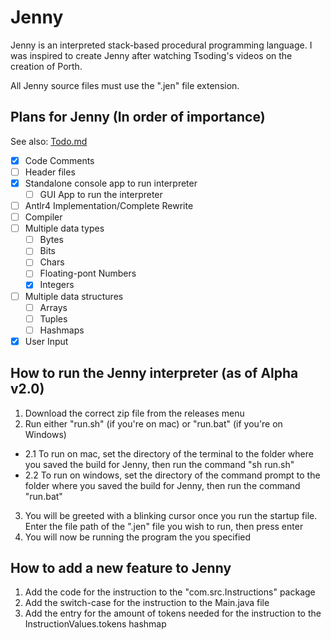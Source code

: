 # Jenny
Jenny is an interpreted stack-based procedural programming language.
I was inspired to create Jenny after watching Tsoding's videos on the creation of Porth.

All Jenny source files must use the ".jen" file extension.

## Plans for Jenny (In order of importance)
See also: [Todo.md](Todo.md)
- [X] Code Comments
- [ ] Header files
- [X] Standalone console app to run interpreter
  - [ ] GUI App to run the interpreter
- [ ] Antlr4 Implementation/Complete Rewrite
- [ ] Compiler
- [ ] Multiple data types
  - [ ] Bytes 
  - [ ] Bits
  - [ ] Chars
  - [ ] Floating-pont Numbers
  - [X] Integers
- [ ] Multiple data structures
  - [ ] Arrays
  - [ ] Tuples
  - [ ] Hashmaps 
- [X] User Input

## How to run the Jenny interpreter (as of Alpha v2.0)
1. Download the correct zip file from the releases menu
2. Run either "run.sh" (if you're on mac) or "run.bat" (if you're on Windows)
  - 2.1 To run on mac, set the directory of the terminal to the folder where you saved the build for Jenny, then run the command "sh run.sh"
  - 2.2 To run on windows, set the directory of the command prompt to the folder where you saved the build for Jenny, then run the command "run.bat"
3. You will be greeted with a blinking cursor once you run the startup file. Enter the file path of the ".jen" file you wish to run, then press enter
4. You will now be running the program the you specified
 
## How to add a new feature to Jenny
1. Add the code for the instruction to the "com.src.Instructions" package
2. Add the switch-case for the instruction to the Main.java file
3. Add the entry for the amount of tokens needed for the instruction to the InstructionValues.tokens hashmap
